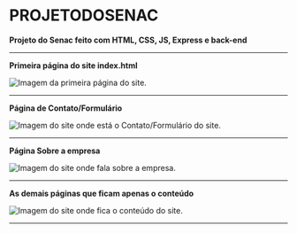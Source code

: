 # PROJETODOSENAC
**Projeto do Senac feito com HTML, CSS, JS, Express e back-end**

<hr>

**Primeira página do site index.html**

<img src="https://i.pinimg.com/originals/9e/c9/0c/9ec90caa17d84442188108122ec51b6e.png" alt="Imagem da primeira página do site.">
<hr>

**Página de Contato/Formulário**

<img src="https://i.pinimg.com/originals/a4/43/0f/a4430fd8d636cdb1458301bee5fe5ec2.png" alt="Imagem do site onde está o Contato/Formulário do site.">
<hr>

**Página Sobre a empresa**

<img src="https://i.pinimg.com/originals/27/2d/cd/272dcdff1508fedb8d59bcba6255d955.png" alt="Imagem do site onde fala sobre a empresa.">
<hr>

**As demais páginas que ficam apenas o conteúdo**

<img src="https://i.pinimg.com/originals/b4/ab/8c/b4ab8cdfaf13058c4896b3fac6b05703.png" alt="Imagem do site onde fica o conteúdo do site.">
<hr>
